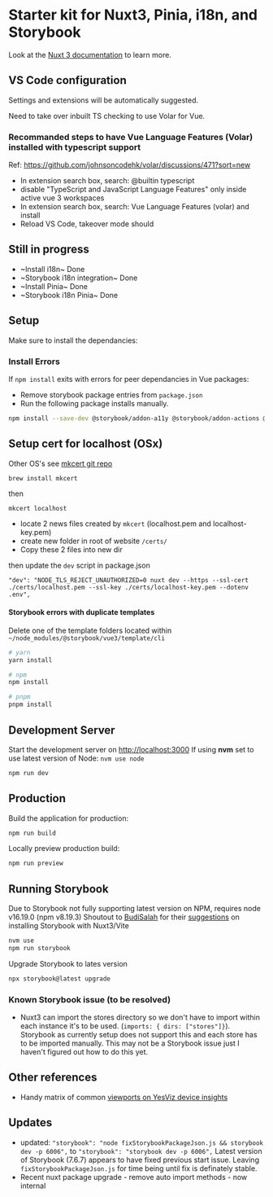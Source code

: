 # Starter kit for Nuxt3, Pinia, i18n, and Storybook

Look at the [Nuxt 3 documentation](https://nuxt.com/docs/getting-started/introduction) to learn more.

## VS Code configuration

Settings and extensions will be automatically suggested.

Need to take over inbuilt TS checking to use Volar for Vue.

### Recommanded steps to have Vue Language Features (Volar) installed with typescript support

Ref: <https://github.com/johnsoncodehk/volar/discussions/471?sort=new>

- In extension search box, search: @builtin typescript
- disable "TypeScript and JavaScript Language Features" only inside active vue 3 workspaces
- In extension search box, search: Vue Language Features (volar) and install
- Reload VS Code, takeover mode should

## Still in progress

- ~Install i18n~ Done
- ~Storybook i18n integration~ Done
- ~Install Pinia~ Done
- ~Storybook i18n Pinia~ Done

## Setup

Make sure to install the dependancies:

### Install Errors

If `npm install` exits with errors for peer dependancies in Vue packages:

- Remove storybook package entries from `package.json`
- Run the following package installs manually.

```bash
npm install --save-dev @storybook/addon-a11y @storybook/addon-actions @storybook/addon-essentials @storybook/addon-interactions @storybook/addon-links @storybook/testing-library @storybook/vue3 @storybook/vue3-vite react react-dom storybook storybook-i18n
```

## Setup cert for localhost (OSx)

Other OS's see [mkcert git repo](https://github.com/FiloSottile/mkcert)

```node
brew install mkcert
```

then

```node
mkcert localhost
```

- locate 2 news files created by `mkcert` (localhost.pem and localhost-key.pem)
- create new folder in root of website `/certs/`
- Copy these 2 files into new dir

then update the `dev` script in package.json

```node
"dev": "NODE_TLS_REJECT_UNAUTHORIZED=0 nuxt dev --https --ssl-cert ./certs/localhost.pem --ssl-key ./certs/localhost-key.pem --dotenv .env",
```

#### Storybook errors with duplicate templates

Delete one of the template folders located within `~/node_modules/@storybook/vue3/template/cli`

```bash
# yarn
yarn install

# npm
npm install

# pnpm
pnpm install
```

## Development Server

Start the development server on <http://localhost:3000>
If using **nvm** set to use latest version of Node: `nvm use node`

```bash
npm run dev
```

## Production

Build the application for production:

```bash
npm run build
```

Locally preview production build:

```bash
npm run preview
```

## Running Storybook

Due to Storybook not fully supporting latest version on NPM, requires node v16.19.0 (npm v8.19.3)
Shoutout to [BudiSalah](https://github.com/BudiSalah) for their [suggestions](https://github.com/storybookjs/storybook/issues/20312#issuecomment-1417098012) on installing Storybook with Nuxt3/Vite

```bash
nvm use
npm run storybook
```

Upgrade Storybook to lates version

```bash
npx storybook@latest upgrade
```

### Known Storybook issue (to be resolved)

- Nuxt3 can import the stores directory so we don't have to import within each instance it's to be used. (`imports: { dirs: ["stores"]}`). Storybook as currently setup does not support this and each store has to be imported manually. This may not be a Storybook issue just I haven't figured out how to do this yet.

## Other references

- Handy matrix of common [viewports on YesViz device insights](https://yesviz.com/viewport)

## Updates

- updated: `"storybook": "node fixStorybookPackageJson.js && storybook dev -p 6006",` to `"storybook": "storybook dev -p 6006",` Latest version of Storybook (7.6.7) appears to have fixed previous start issue. Leaving `fixStorybookPackageJson.js` for time being until fix is definately stable.
- Recent nuxt package upgrade - remove auto import methods - now internal
